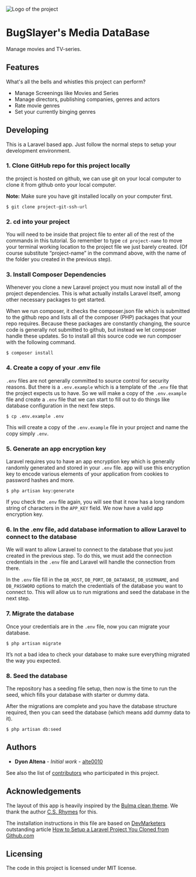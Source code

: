 ![Logo of the project](https://avatars3.githubusercontent.com/u/40756580?s=200&v=4)

# BugSlayer's Media DataBase

Manage movies and TV-series.

## Features

What's all the bells and whistles this project can perform?
* Manage Screenings like Movies and Series
* Manage directors, publishing companies, genres and actors 
* Rate movie genres
* Set your currently binging genres

## Developing

This is a Laravel based app. Just follow the normal steps to setup your development environment.

### 1. Clone GitHub repo for this project locally
the project is hosted on github, we can use git on your local computer to clone it from github onto your local computer.

**Note:** Make sure you have git installed locally on your computer first.

```shell script
$ git clone project-git-ssh-url
```

### 2. cd into your project
You will need to be inside that project file to enter all of the rest of the commands in this tutorial. So remember to 
type `cd project-name` to move your terminal working location to the project file we just barely created. (Of course 
substitute “project-name” in the command above, with the name of the folder you created in the previous step).

### 3. Install Composer Dependencies
Whenever you clone a new Laravel project you must now install all of the project dependencies. This is what actually 
installs Laravel itself, among other necessary packages to get started.

When we run composer, it checks the composer.json file which is submitted to the github repo and lists all of the 
composer (PHP) packages that your repo requires. Because these packages are constantly changing, the source code is 
generally not submitted to github, but instead we let composer handle these updates. So to install all this source code 
we run composer with the following command.

```shell script
$ composer install
```

### 4. Create a copy of your .env file
`.env` files are not generally committed to source control for security reasons. But there is a `.env.example` which is 
a template of the `.env` file that the project expects us to have. So we will make a copy of the `.env.example` file and 
create a `.env` file that we can start to fill out to do things like database configuration in the next few steps.

```shell script
$ cp .env.example .env
```

This will create a copy of the `.env.example` file in your project and name the copy simply `.env`.

### 5. Generate an app encryption key
Laravel requires you to have an app encryption key which is generally randomly generated and stored in your `.env` file. 
app will use this encryption key to encode various elements of your application from cookies to password hashes and 
more.

``` shell script
$ php artisan key:generate
```

If you check the `.env` file again, you will see that it now has a long random string of characters in the `APP_KEY` 
field. We now have a valid app encryption key.

### 6. In the .env file, add database information to allow Laravel to connect to the database
We will want to allow Laravel to connect to the database that you just created in the previous step. To do this, we must 
add the connection credentials in the `.env` file and Laravel will handle the connection from there.

In the `.env` file fill in the `DB_HOST`, `DB_PORT`, `DB_DATABASE`, `DB_USERNAME`, and `DB_PASSWORD` options to match 
the credentials of the database you want to connect to. This will allow us to run migrations and seed the database in 
the next step.

### 7. Migrate the database
Once your credentials are in the `.env` file, now you can migrate your database.

``` shell script
$ php artisan migrate
```

It’s not a bad idea to check your database to make sure everything migrated the way you expected.

### 8. Seed the database
The repository has a seeding file setup, then now is the time to run the seed, which fills your database with starter 
or dummy data.

After the migrations are complete and you have the database structure required, then you can seed the database (which 
means add dummy data to it).

``` shell script
$ php artisan db:seed
```

## Authors

* **Dyon Altena** - *Initial work* - [alte0010](https://github.com/HZ-HBO-ICT/casustoets-oefening-2-alte0010)

See also the list of [contributors](https://github.com/HZ-HBO-ICT/blok-3-casustoets-bsmdb/graphs/contributors) who 
participated in this project.

## Acknowledgements

The layout of this app is heavily inspired by the [Bulma clean theme](http://www.csrhymes.com/bulma-clean-theme/). We
thank the author [C.S. Rhymes](https://www.csrhymes.com/) for this.    

The installation instructions in this file are based on [DevMarketers](https://devmarketer.io/learn/author/devmarketer/)
outstanding article [How to Setup a Laravel Project You Cloned from Github.com](https://devmarketer.io/learn/setup-laravel-project-cloned-github-com/)

## Licensing

The code in this project is licensed under MIT license.
